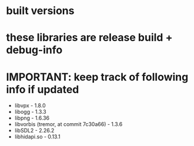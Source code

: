 # built versions
# these libraries are release build + debug-info
# IMPORTANT: keep track of following info if updated
* libvpx - 1.8.0
* libogg - 1.3.3
* libpng - 1.6.36
* libvorbis (tremor, at commit 7c30a66) - 1.3.6
* libSDL2 - 2.26.2
* libhidapi.so - 0.13.1
